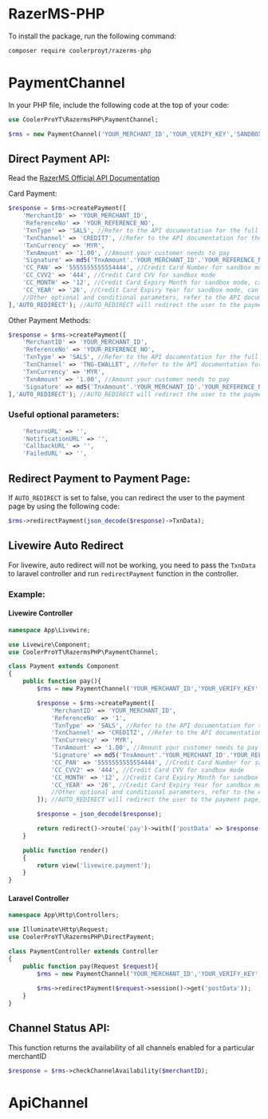# RazerMS-PHP

To install the package, run the following command:
```bash
composer require coolerproyt/razerms-php
```

# PaymentChannel

In your PHP file, include the following code at the top of your code:

```php
use CoolerProYT\RazermsPHP\PaymentChannel;

$rms = new PaymentChannel('YOUR_MERCHANT_ID','YOUR_VERIFY_KEY','SANDBOX_MODE'); // SANDBOX_MODE default value is false
```

## Direct Payment API:
Read the [RazerMS Official API Documentation](https://github.com/RazerMS/Documentation-RazerMS_API_Spec/blob/aadeac8c3e1773311f644b639137a07b7a895b22/%5BOfficial%5D%20Razer%20Direct%20Server%20API%20v1.6.23.pdf)

Card Payment:
```php
$response = $rms->createPayment([
    'MerchantID' => 'YOUR_MERCHANT_ID',
    'ReferenceNo' => 'YOUR_REFERENCE_NO',
    'TxnType' => 'SALS', //Refer to the API documentation for the full list of TxnType
    'TxnChannel' => 'CREDIT7', //Refer to the API documentation for the full list of TxnChannel
    'TxnCurrency' => 'MYR',
    'TxnAmount' => '1.00', //Amount your customer needs to pay
    'Signature' => md5('TnxAmount'.'YOUR_MERCHANT_ID'.'YOUR_REFERENCE_NO'.'YOUR_VERIFY_KEY'),
    'CC_PAN' => '5555555555554444', //Credit Card Number for sandbox mode
    'CC_CVV2' => '444', //Credit Card CVV for sandbox mode
    'CC_MONTH' => '12', //Credit Card Expiry Month for sandbox mode, can be any future date
    'CC_YEAR' => '26', //Credit Card Expiry Year for sandbox mode, can be any future date
    //Other optional and conditional parameters, refer to the API documentation for the full list
],'AUTO_REDIRECT'); //AUTO_REDIRECT will redirect the user to the payment page, default value will be false
```

Other Payment Methods:
```php
$response = $rms->createPayment([
    'MerchantID' => 'YOUR_MERCHANT_ID',
    'ReferenceNo' => 'YOUR_REFERENCE_NO',
    'TxnType' => 'SALS', //Refer to the API documentation for the full list of TxnType
    'TxnChannel' => 'TNG-EWALLET', //Refer to the API documentation for the full list of TxnChannel
    'TxnCurrency' => 'MYR',
    'TxnAmount' => '1.00', //Amount your customer needs to pay
    'Signature' => md5('TnxAmount'.'YOUR_MERCHANT_ID'.'YOUR_REFERENCE_NO'.'YOUR_VERIFY_KEY'),
],'AUTO_REDIRECT'); //AUTO_REDIRECT will redirect the user to the payment page, default value will be false
```

### Useful optional parameters:
```php
    'ReturnURL' => '',
    'NotificationURL' => '',
    'CallbackURL' => '',
    'FailedURL' => '',
```

## Redirect Payment to Payment Page:

If `AUTO_REDIRECT` is set to false, you can redirect the user to the payment page by using the following code:
```php
$rms->redirectPayment(json_decode($response)->TxnData);
```

## Livewire Auto Redirect
For livewire, auto redirect will not be working, you need to pass the `TxnData` to laravel controller and run `redirectPayment` function in the controller.

### Example:

#### Livewire Controller
```php
namespace App\Livewire;

use Livewire\Component;
use CoolerProYT\RazermsPHP\PaymentChannel;

class Payment extends Component
{
    public function pay(){
        $rms = new PaymentChannel('YOUR_MERCHANT_ID','YOUR_VERIFY_KEY','SANDBOX_MODE');

        $response = $rms->createPayment([
            'MerchantID' => 'YOUR_MERCHANT_ID',
            'ReferenceNo' => '1',
            'TxnType' => 'SALS', //Refer to the API documentation for the full list of TxnType
            'TxnChannel' => 'CREDITZ', //Refer to the API documentation for the full list of TxnChannel
            'TxnCurrency' => 'MYR',
            'TxnAmount' => '1.00', //Amount your customer needs to pay
            'Signature' => md5('TnxAmount'.'YOUR_MERCHANT_ID'.'YOUR_REFERENCE_NO'.'YOUR_VERIFY_KEY'),
            'CC_PAN' => '5555555555554444', //Credit Card Number for sandbox mode
            'CC_CVV2' => '444', //Credit Card CVV for sandbox mode
            'CC_MONTH' => '12', //Credit Card Expiry Month for sandbox mode, can be any future date
            'CC_YEAR' => '26', //Credit Card Expiry Year for sandbox mode, can be any future date
            //Other optional and conditional parameters, refer to the API documentation for the full list
        ]); //AUTO_REDIRECT will redirect the user to the payment page, default value will be false

        $response = json_decode($response);

        return redirect()->route('pay')->with(['postData' => $response->TxnData]);
    }

    public function render()
    {
        return view('livewire.payment');
    }
}
```

#### Laravel Controller
```php
namespace App\Http\Controllers;

use Illuminate\Http\Request;
use CoolerProYT\RazermsPHP\DirectPayment;

class PaymentController extends Controller
{
    public function pay(Request $request){
        $rms = new PaymentChannel('YOUR_MERCHANT_ID','YOUR_VERIFY_KEY','SANDBOX_MODE');
        
        $rms->redirectPayment($request->session()->get('postData'));
    }
}
```

## Channel Status API:

This function returns the availability of all channels enabled for a particular merchantID
```php
$response = $rms->checkChannelAvailability($merchantID);
```

# ApiChannel
